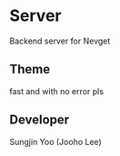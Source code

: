 # Server
Backend server for Nevget

## Theme
fast and with no error pls

## Developer
Sungjin Yoo (Jooho Lee)
